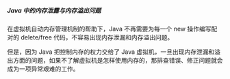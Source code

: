 ##### Java 中的内存泄露与内存溢出问题

在虚拟机自动内存管理机制的帮助下，Java 不再需要为每一个 new 操作编写配对的 delete/free 代码，不容易出现内存泄漏和内存溢出问题。

但是，因为 Java 把控制内存的权力交给了 Java 虚拟机，一旦出现内存泄漏和溢出方面的问题，如果不了解虚拟机是怎样使用内存的，那排查错误、修正问题就会成为一项异常艰难的工作。